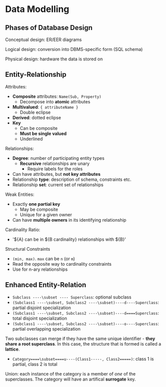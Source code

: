 # Data Modelling

## Phases of Database Design

Conceptual design: ER/EER diagrams

Logical design: conversion into DBMS-specific form (SQL schema)

Physical design: hardware the data is stored on

## Entity-Relationship

Attributes:

- **Composite** attributes: `Name(Sub, Property)`
  - Decompose into **atomic** attributes
- **Multivalued**: `{ attributeName }`
  - Double eclipse
- **Derived**: dotted eclipse
- **Key**
  - Can be composite
  - **Must be single valued**
  - Underlined

Relationships:

- **Degree**: number of participating entity types
  - **Recursive** relationships are unary
    - Require labels for the roles
- Can have attributes, but **not key attributes**
- Relationship **type**: description of schema, constraints etc.
- Relationship **set**: current set of relationships

Weak Entities:

- Exactly **one partial key**
  - May be composite
  - Unique for a given owner
- Can have **multiple owners** in its identifying relationship

Cardinality Ratio:

  - '${A} can be in ${B cardinality} relationships with ${B}'

Structural Constraints

- `(min, max)`. `max` can be `n` (or `m`)
- Read the opposite way to cardinality constraints
- Use for n-ary relationships

## Enhanced Entity-Relation

- `Subclass ----\subset ---- Superclass`: optional subclass
- `(Subclass1 ----\subset, Subclass2 ----\subset)----d----Superclass`: partial disjoint specialization
- `(Subclass1 ----\subset, Subclass2 ----\subset)----d====Superclass`: total disjoint specialization
- `(Subclass1 ----\subset, Subclass2 ----\subset)----o----Superclass`: partial overlapping specialization

Two subclasses can merge if they have the same unique identifier - **they share a root superclass**. In this case, the structure that is formed is called a **lattice**.

- `Category====\subset====u----(Class1-----, Class2=====)`: class 1 is partial, class 2 is total

Union: each instance of the category is a member of *one* of the superclasses. The category will have an artifical **surrogate** key.